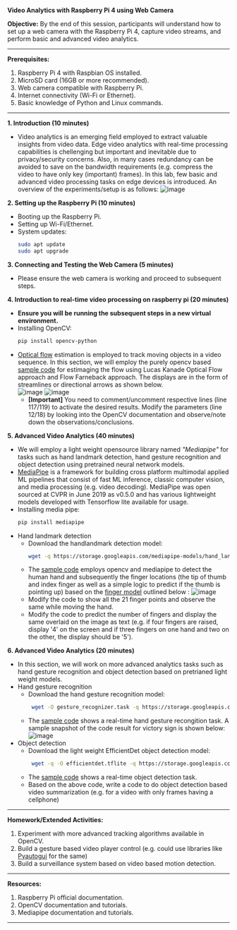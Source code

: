 **Video Analytics with Raspberry Pi 4 using Web Camera**

**Objective:** By the end of this session, participants will understand how to set up a web camera with the Raspberry Pi 4, capture video streams, and perform basic and advanced video analytics.

---

**Prerequisites:**
1. Raspberry Pi 4 with Raspbian OS installed.
2. MicroSD card (16GB or more recommended).
3. Web camera compatible with Raspberry Pi.
4. Internet connectivity (Wi-Fi or Ethernet).
5. Basic knowledge of Python and Linux commands.

---

**1. Introduction (10 minutes)**
- Video analytics is an emerging field employed to extract valuable insights from video data. Edge video analytics with real-time processing capabilities is chellenging but important and inevitable due to privacy/security concerns. Also, in many cases redundancy can be avoided to save on the bandwidth requirements (e.g. compress the video to have only key (important) frames). In this lab, few basic and advanced video processing tasks on edge devices is introduced. An overview of the experiments/setup is as follows:
![image](https://github.com/drfuzzi/INF2009_VideoAnalytics/assets/52023898/882c84dc-1989-4039-807d-554a079e3776)

**2. Setting up the Raspberry Pi (10 minutes)**
- Booting up the Raspberry Pi.
- Setting up Wi-Fi/Ethernet.
- System updates:
  ```bash
  sudo apt update
  sudo apt upgrade
  ```

**3. Connecting and Testing the Web Camera (5 minutes)**
- Please ensure the web camera is working and proceed to subsequent steps.

**4. Introduction to real-time video processing on raspberry pi (20 minutes)**
- **Ensure you will be running the subsequent steps in a new virtual environment.**
- Installing OpenCV:
  ```bash
  pip install opencv-python  
  ```
- [Optical flow](https://en.wikipedia.org/wiki/Optical_flow) estimation is employed to track moving objects in a video sequence. In this section, we will employ the purely opencv based [sample code](Codes/optical_flow.py) for estimaging the flow using Lucas Kanade Optical Flow approach and Flow Farneback approach. The displays are in the form of streamlines or directional arrows as shown below. \
  ![image](https://github.com/drfuzzi/INF2009_VideoAnalytics/assets/52023898/c5987191-27ff-44f9-ac85-d1a673477dc8) 
  ![image](https://github.com/drfuzzi/INF2009_VideoAnalytics/assets/52023898/f9a6d18e-4973-4af9-80f5-45901d090cc1)
  - **[Important]** You need to comment/uncomment respective lines (line 117/119) to activate the desired results. Modify the parameters (line 12/18) by looking into the OpenCV documentation and observe/note down the observations/conclusions.

**5. Advanced Video Analytics (40 minutes)**
- We will employ a light weight opensource library named *"Mediapipe"* for tasks such as hand landmark detection, hand gesture recognition and object detection using pretrained neural network models.
- [MediaPipe](https://developers.google.com/mediapipe) is a framework for building cross platform multimodal applied ML pipelines that consist of fast ML inference, classic computer vision, and media processing (e.g. video decoding). MediaPipe was open sourced at CVPR in June 2019 as v0.5.0 and has various lightweight models developed with Tensorflow lite available for usage.
- Installing media pipe:
  ```bash  
  pip install mediapipe
  ```
- Hand landmark detection
  - Download the handlandmark detection model:
    ```bash
    wget -q https://storage.googleapis.com/mediapipe-models/hand_landmarker/hand_landmarker/float16/1/hand_landmarker.task
    ``` 
  - The [sample code](Codes/hand_landmark.py) employs opencv and mediapipe to detect the human hand and subsequently the finger locations (the tip of thumb and index finger as well as a simple logic to predict if the thumb is pointing up) based on the [finger model](https://developers.google.com/mediapipe/solutions/vision/hand_landmarker) outlined below :
    ![image](https://github.com/drfuzzi/INF2009_VideoAnalytics/assets/52023898/1090e213-7a56-4059-9386-50123bd6f8f8)
  - Modify the code to show all the 21 finger points and observe the same while moving the hand.
  - Modify the code to predict the number of fingers and display the same overlaid on the image as text (e.g. if four fingers are raised, display '4' on the screen and if three fingers on one hand and two on the other, the display should be '5').

**6. Advanced Video Analytics (20 minutes)**
- In this section, we will work on more advanced analytics tasks such as hand gesture recognition and object detection based on pretrianed light weight models.
- Hand gesture recognition
  - Download the hand gesture recognition model:
    ```bash
     wget -O gesture_recognizer.task -q https://storage.googleapis.com/mediapipe-models/gesture_recognizer/gesture_recognizer/float16/1/gesture_recognizer.task
    ``` 
  - The [sample code](Codes/hand_gesture.py) shows a real-time hand gesture recongition task. A sample snapshot of the code result for victory sign is shown below: \
    ![image](https://github.com/drfuzzi/INF2009_VideoAnalytics/assets/52023898/84bf1517-22c0-427a-9ca7-047551f1b50e)
- Object detection
  - Download the light weight EfficientDet object detection model:
    ```bash
     wget -q -O efficientdet.tflite -q https://storage.googleapis.com/mediapipe-models/object_detector/efficientdet_lite0/int8/1/efficientdet_lite0.tflite
    ``` 
  - The [sample code](Codes/obj_detection.py) shows a real-time object detection task.
  - Based on the above code, write a code to do object detection based video summarization (e.g. for a video with only frames having a cellphone) 
    
---

**Homework/Extended Activities:**
1. Experiment with more advanced tracking algorithms available in OpenCV.
2. Build a gesture based video player control (e.g. could use libraries like [Pyautogui](https://pyautogui.readthedocs.io/en/latest/) for the same) 
3. Build a surveillance system based on video based motion detection.

---

**Resources:**
1. Raspberry Pi official documentation.
2. OpenCV documentation and tutorials.
3. Mediapipe documentation and tutorials.

---
